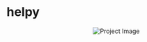 # helpy

<div align="center">
  
![Project Image](https://user-images.githubusercontent.com/45128599/92539221-34123700-f217-11ea-9a89-a5ec7db63912.gif)
 
 </div>
